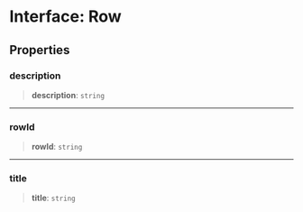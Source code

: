 # Interface: Row

## Properties

### description

> **description**: `string`

***

### rowId

> **rowId**: `string`

***

### title

> **title**: `string`
